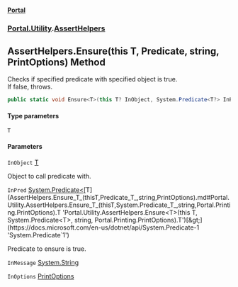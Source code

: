 #### [Portal](index.md 'index')
### [Portal.Utility](Portal.Utility.md 'Portal.Utility').[AssertHelpers](AssertHelpers.md 'Portal.Utility.AssertHelpers')

## AssertHelpers.Ensure<T>(this T, Predicate<T>, string, PrintOptions) Method

Checks if specified predicate with specified object is true.  
If false, throws.

```csharp
public static void Ensure<T>(this T? InObject, System.Predicate<T?> InPred, string? InMessage=null, Portal.Printing.PrintOptions? InOptions=null);
```
#### Type parameters

<a name='Portal.Utility.AssertHelpers.Ensure_T_(thisT,System.Predicate_T_,string,Portal.Printing.PrintOptions).T'></a>

`T`
#### Parameters

<a name='Portal.Utility.AssertHelpers.Ensure_T_(thisT,System.Predicate_T_,string,Portal.Printing.PrintOptions).InObject'></a>

`InObject` [T](AssertHelpers.Ensure_T_(thisT,Predicate_T_,string,PrintOptions).md#Portal.Utility.AssertHelpers.Ensure_T_(thisT,System.Predicate_T_,string,Portal.Printing.PrintOptions).T 'Portal.Utility.AssertHelpers.Ensure<T>(this T, System.Predicate<T>, string, Portal.Printing.PrintOptions).T')

Object to call predicate with.

<a name='Portal.Utility.AssertHelpers.Ensure_T_(thisT,System.Predicate_T_,string,Portal.Printing.PrintOptions).InPred'></a>

`InPred` [System.Predicate&lt;](https://docs.microsoft.com/en-us/dotnet/api/System.Predicate-1 'System.Predicate`1')[T](AssertHelpers.Ensure_T_(thisT,Predicate_T_,string,PrintOptions).md#Portal.Utility.AssertHelpers.Ensure_T_(thisT,System.Predicate_T_,string,Portal.Printing.PrintOptions).T 'Portal.Utility.AssertHelpers.Ensure<T>(this T, System.Predicate<T>, string, Portal.Printing.PrintOptions).T')[&gt;](https://docs.microsoft.com/en-us/dotnet/api/System.Predicate-1 'System.Predicate`1')

Predicate to ensure is true.

<a name='Portal.Utility.AssertHelpers.Ensure_T_(thisT,System.Predicate_T_,string,Portal.Printing.PrintOptions).InMessage'></a>

`InMessage` [System.String](https://docs.microsoft.com/en-us/dotnet/api/System.String 'System.String')

<a name='Portal.Utility.AssertHelpers.Ensure_T_(thisT,System.Predicate_T_,string,Portal.Printing.PrintOptions).InOptions'></a>

`InOptions` [PrintOptions](PrintOptions.md 'Portal.Printing.PrintOptions')